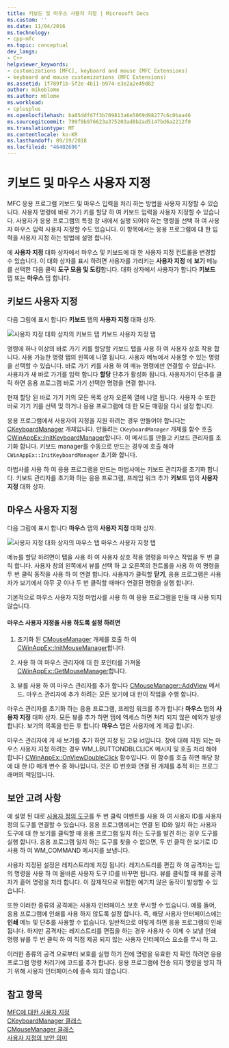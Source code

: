 ```yaml
---
title: 키보드 및 마우스 사용자 지정 | Microsoft Docs
ms.custom: ''
ms.date: 11/04/2016
ms.technology:
- cpp-mfc
ms.topic: conceptual
dev_langs:
- C++
helpviewer_keywords:
- customizations [MFC], keyboard and mouse (MFC Extensions)
- keyboard and mouse customizations (MFC Extensions)
ms.assetid: 1f789f1b-5f2e-4b11-b974-e3e2a2e49d82
author: mikeblome
ms.author: mblome
ms.workload:
- cplusplus
ms.openlocfilehash: ba05ddfd7f3b709813a6e5069d98277c6c0baa46
ms.sourcegitcommit: 799f9b976623a375203ad8b2ad5147bd6a2212f0
ms.translationtype: MT
ms.contentlocale: ko-KR
ms.lasthandoff: 09/19/2018
ms.locfileid: "46402696"
---
```

# <a name="keyboard-and-mouse-customization"></a>키보드 및 마우스 사용자 지정

MFC 응용 프로그램 키보드 및 마우스 입력을 처리 하는 방법을 사용자 지정할 수 있습니다. 사용자 명령에 바로 가기 키를 할당 하 여 키보드 입력을 사용자 지정할 수 있습니다. 사용자가 응용 프로그램의 특정 창 내에서 실행 되어야 하는 명령을 선택 하 여 사용자 마우스 입력 사용자 지정할 수도 있습니다. 이 항목에서는 응용 프로그램에 대 한 입력을 사용자 지정 하는 방법에 설명 합니다.

에 **사용자 지정** 대화 상자에서 마우스 및 키보드에 대 한 사용자 지정 컨트롤을 변경할 수 있습니다. 이 대화 상자를 표시 하려면 사용자를 가리키는 **사용자 지정** 에 **보기** 메뉴를 선택한 다음 클릭 **도구 모음 및 도킹**합니다. 대화 상자에서 사용자가 합니다 **키보드** 탭 또는 **마우스** 탭 합니다.

## <a name="keyboard-customization"></a>키보드 사용자 지정

다음 그림에 표시 합니다 **키보드** 탭의 **사용자 지정** 대화 상자.

![사용자 지정 대화 상자의 키보드 탭](../mfc/media/mfcnextkeyboardtab.png "mfcnextkeyboardtab") 키보드 사용자 지정 탭

명령에 하나 이상의 바로 가기 키를 할당할 키보드 탭을 사용 하 여 사용자 상호 작용 합니다. 사용 가능한 명령 탭의 왼쪽에 나열 됩니다. 사용자 메뉴에서 사용할 수 있는 명령을 선택할 수 있습니다. 바로 가기 키를 사용 하 여 메뉴 명령에만 연결할 수 있습니다. 사용자가 새 바로 가기를 입력 합니다 **할당** 단추가 활성화 됩니다. 사용자가이 단추를 클릭 하면 응용 프로그램 바로 가기 선택한 명령을 연결 합니다.

현재 할당 된 바로 가기 키의 모든 목록 상자 오른쪽 열에 나열 됩니다. 사용자 수 또한 바로 가기 키를 선택 및 하거나 응용 프로그램에 대 한 모든 매핑을 다시 설정 합니다.

응용 프로그램에서 사용자이 지정을 지원 하려는 경우 만들어야 합니다는 [CKeyboardManager](../mfc/reference/ckeyboardmanager-class.md) 개체입니다. 만들려는 `CKeyboardManager` 개체를 함수 호출 [CWinAppEx::InitKeyboardManager](../mfc/reference/cwinappex-class.md#initkeyboardmanager)합니다. 이 메서드를 만들고 키보드 관리자를 초기화 합니다. 키보드 manager를 수동으로 만드는 경우에 호출 해야 `CWinAppEx::InitKeyboardManager` 초기화 합니다.

마법사를 사용 하 여 응용 프로그램을 만드는 마법사에는 키보드 관리자를 초기화 합니다. 키보드 관리자를 초기화 하는 응용 프로그램, 프레임 워크 추가 **키보드** 탭의 **사용자 지정** 대화 상자.

## <a name="mouse-customization"></a>마우스 사용자 지정

다음 그림에 표시 합니다 **마우스** 탭의 **사용자 지정** 대화 상자.

![사용자 지정 대화 상자의 마우스 탭](../mfc/media/mfcnextmousetab.png "mfcnextmousetab") 마우스 사용자 지정 탭

메뉴를 할당 하려면이 탭을 사용 하 여 사용자 상호 작용 명령을 마우스 작업을 두 번 클릭 합니다. 사용자 창의 왼쪽에서 뷰를 선택 하 고 오른쪽의 컨트롤을 사용 하 여 명령을 두 번 클릭 동작을 사용 하 여 연결 합니다. 사용자가 클릭할 **닫기**, 응용 프로그램은 사용자가 보기에서 아무 곳 이나 두 번 클릭할 때마다 연결된 명령을 실행 합니다.

기본적으로 마우스 사용자 지정 마법사를 사용 하 여 응용 프로그램을 만들 때 사용 되지 않습니다.

#### <a name="to-enable-mouse-customization"></a>마우스 사용자 지정을 사용 하도록 설정 하려면

1. 초기화 된 [CMouseManager](../mfc/reference/cmousemanager-class.md) 개체를 호출 하 여 [CWinAppEx::InitMouseManager](../mfc/reference/cwinappex-class.md#initmousemanager)합니다.

1. 사용 하 여 마우스 관리자에 대 한 포인터를 가져올 [CWinAppEx::GetMouseManager](../mfc/reference/cwinappex-class.md#getmousemanager)합니다.

1. 뷰를 사용 하 여 마우스 관리자를 추가 합니다 [CMouseManager::AddView](../mfc/reference/cmousemanager-class.md#addview) 메서드. 마우스 관리자에 추가 하려는 모든 보기에 대 한이 작업을 수행 합니다.

마우스 관리자를 초기화 하는 응용 프로그램, 프레임 워크를 추가 합니다 **마우스** 탭의 **사용자 지정** 대화 상자. 모든 뷰를 추가 하면 탭에 액세스 하면 처리 되지 않은 예외가 발생 합니다. 보기의 목록을 만든 후 합니다 **마우스** 탭은 사용자에 게 제공 합니다.

마우스 관리자에 게 새 보기를 추가 하면 지정 된 고유 id입니다. 창에 대해 지원 되는 마우스 사용자 지정 하려는 경우 WM_LBUTTONDBLCLICK 메시지 및 호출 처리 해야 합니다 [CWinAppEx::OnViewDoubleClick](../mfc/reference/cwinappex-class.md#onviewdoubleclick) 함수입니다. 이 함수를 호출 하면 해당 창에 대 한 ID 매개 변수 중 하나입니다. 것은 ID 번호와 연결 된 개체를 추적 하는 프로그래머의 책임입니다.

## <a name="security-concerns"></a>보안 고려 사항

에 설명 된 대로 [사용자 정의 도구](../mfc/user-defined-tools.md)를 두 번 클릭 이벤트를 사용 하 여 사용자 ID를 사용자 정의 도구를 연결할 수 있습니다. 응용 프로그램에서는 연결 된 ID와 일치 하는 사용자 도구에 대 한 보기를 클릭할 때 응용 프로그램 일치 하는 도구를 발견 하는 경우 도구를 실행 합니다. 응용 프로그램 일치 하는 도구를 찾을 수 없으면, 두 번 클릭 한 보기로 ID 사용 하 여 WM_COMMAND 메시지를 보냅니다.

사용자 지정된 설정은 레지스트리에 저장 됩니다. 레지스트리를 편집 하 여 공격자는 임의 명령을 사용 하 여 올바른 사용자 도구 ID를 바꾸면 됩니다. 뷰를 클릭할 때 뷰를 공격자가 흩어 명령을 처리 합니다. 이 잠재적으로 위험한 예기치 않은 동작이 발생할 수 있습니다.

또한 이러한 종류의 공격에는 사용자 인터페이스 보호 무시할 수 있습니다. 예를 들어, 응용 프로그램에 인쇄를 사용 하지 않도록 설정 합니다. 즉, 해당 사용자 인터페이스에는 **인쇄** 메뉴 및 단추를 사용할 수 없습니다. 일반적으로 이렇게 하면 응용 프로그램의 인쇄 됩니다. 하지만 공격자는 레지스트리를 편집을 하는 경우 사용자 수 이제 수 보낼 인쇄 명령 뷰를 두 번 클릭 하 여 직접 제공 되지 않는 사용자 인터페이스 요소를 무시 하 고.

이러한 종류의 공격 으로부터 보호를 실행 하기 전에 명령을 유효한 지 확인 하려면 응용 프로그램 명령 처리기에 코드를 추가 합니다. 응용 프로그램에 전송 되지 명령을 방지 하기 위해 사용자 인터페이스에 종속 되지 않습니다.

## <a name="see-also"></a>참고 항목

[MFC에 대한 사용자 지정](../mfc/customization-for-mfc.md)<br/>
[CKeyboardManager 클래스](../mfc/reference/ckeyboardmanager-class.md)<br/>
[CMouseManager 클래스](../mfc/reference/cmousemanager-class.md)<br/>
[사용자 지정의 보안 의미](../mfc/security-implications-of-customization.md)

